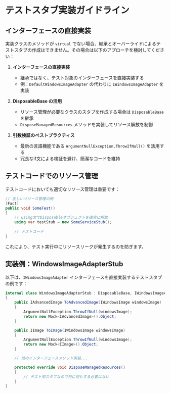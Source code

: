 # テストスタブ実装ガイドライン

## インターフェースの直接実装

実装クラスのメソッドが `virtual` でない場合、継承とオーバーライドによるテストスタブの作成はできません。その場合は以下のアプローチを検討してください：

1. **インターフェースの直接実装**
   - 継承ではなく、テスト対象のインターフェースを直接実装する
   - 例：`DefaultWindowsImageAdapter` の代わりに `IWindowsImageAdapter` を実装

2. **DisposableBase の活用**
   - リソース管理が必要なクラスのスタブを作成する場合は `DisposableBase` を継承
   - `DisposeManagedResources` メソッドを実装してリソース解放を制御

3. **引数検証のベストプラクティス**
   - 最新の言語機能である `ArgumentNullException.ThrowIfNull()` を活用する
   - 冗長なif文による検証を避け、簡潔なコードを維持

## テストコードでのリソース管理

テストコードにおいても適切なリソース管理は重要です：

```csharp
// 正しいリソース管理の例
[Fact]
public void SomeTest()
{
    // using文でDisposableオブジェクトを確実に解放
    using var testStub = new SomeServiceStub();
    
    // テストコード
}
```

これにより、テスト実行中にリソースリークが発生するのを防ぎます。

## 実装例：WindowsImageAdapterStub

以下は、`IWindowsImageAdapter` インターフェースを直接実装するテストスタブの例です：

```csharp
internal class WindowsImageAdapterStub : DisposableBase, IWindowsImageAdapter
{
    public IAdvancedImage ToAdvancedImage(IWindowsImage windowsImage)
    {
        ArgumentNullException.ThrowIfNull(windowsImage);
        return new Mock<IAdvancedImage>().Object;
    }

    public IImage ToImage(IWindowsImage windowsImage)
    {
        ArgumentNullException.ThrowIfNull(windowsImage);
        return new Mock<IImage>().Object;
    }

    // 他のインターフェースメソッド実装...

    protected override void DisposeManagedResources()
    {
        // テスト用スタブなので特に何もする必要はない
    }
}
```